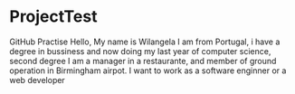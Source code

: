 # ProjectTest
GitHub Practise
Hello, My name is Wilangela
I am from Portugal, i have a degree in bussiness and now doing my last year of computer science, second degree
I am a manager in a restaurante, and member of ground operation in Birmingham airpot.
I want to work as a software enginner or a web developer 
